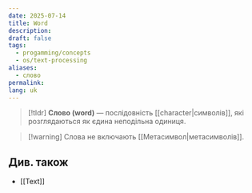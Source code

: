 ```yaml
---
date: 2025-07-14
title: Word
description: 
draft: false
tags:
  - progamming/concepts
  - os/text-processing
aliases:
  - слово
permalink: 
lang: uk
---
```


> [!tldr]
> **Слово (word)** — послідовність [[character|символів]], які розглядаються як єдина неподільна одиниця. 

> [!warning] Слова не включають [[Метасимвол|метасимволів]].

## Див. також

- [[Text]]
